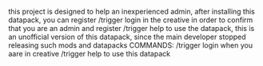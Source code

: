 this project is designed to help an inexperienced admin, after installing this datapack, you can register /trigger login in the creative in order to confirm that you are an admin and register /trigger help to use the datapack, this is an unofficial version of this datapack, since the main developer stopped releasing such mods and datapacks
COMMANDS:
/trigger login when you aare in creative
/trigger help to use this datapack
